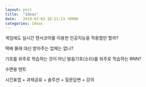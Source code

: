 ```yaml
---
layout: post
title:  "Ideas"
date:   2019-03-03 16:21:23 +0900
categories: Ideas
---
```


게임에도 실시간 텐서코어를 이용한 인공지능을 적용할만 할까?

택배 몰래 대신 받아주는 업체는 없나?

기호를 위주로 학습하는 것이 아닌 발음기호(소리)를 위주로 학습하는 RNN?

수면용 텐트

시간표앱 + 과제공유 + 솔루션 + 질문답변 + 강의